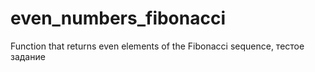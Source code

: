 # even_numbers_fibonacci
Function that returns even elements of the Fibonacci sequence, тестое задание
